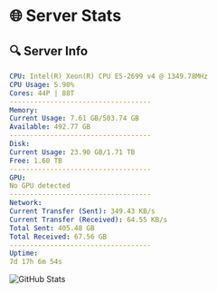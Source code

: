 # 🌐 Server Stats
## 🔍 Server Info
```yaml
CPU: Intel(R) Xeon(R) CPU E5-2699 v4 @ 1349.78MHz
CPU Usage: 5.90%
Cores: 44P | 88T
-----------------------------------
Memory:
Current Usage: 7.61 GB/503.74 GB
Available: 492.77 GB
-----------------------------------
Disk:
Current Usage: 23.90 GB/1.71 TB
Free: 1.60 TB
-----------------------------------
GPU:
No GPU detected
-----------------------------------
Network:
Current Transfer (Sent): 349.43 KB/s
Current Transfer (Received): 64.55 KB/s
Total Sent: 405.48 GB
Total Received: 67.56 GB
-----------------------------------
Uptime:
7d 17h 6m 54s
```
![GitHub Stats](https://img.shields.io/badge/Updated-2025-04-27_10:15:42-blue)